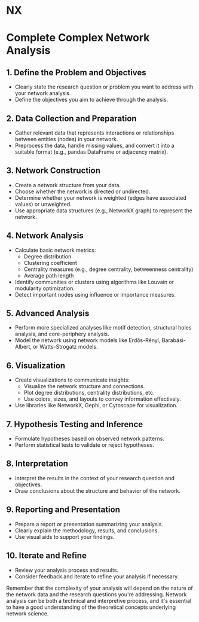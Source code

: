 # NX


# Complete Complex Network Analysis

## 1. Define the Problem and Objectives

- Clearly state the research question or problem you want to address with your network analysis.
- Define the objectives you aim to achieve through the analysis.

## 2. Data Collection and Preparation

- Gather relevant data that represents interactions or relationships between entities (nodes) in your network.
- Preprocess the data, handle missing values, and convert it into a suitable format (e.g., pandas DataFrame or adjacency matrix).

## 3. Network Construction

- Create a network structure from your data.
- Choose whether the network is directed or undirected.
- Determine whether your network is weighted (edges have associated values) or unweighted.
- Use appropriate data structures (e.g., NetworkX graph) to represent the network.

## 4. Network Analysis

- Calculate basic network metrics:
  - Degree distribution
  - Clustering coefficient
  - Centrality measures (e.g., degree centrality, betweenness centrality)
  - Average path length
- Identify communities or clusters using algorithms like Louvain or modularity optimization.
- Detect important nodes using influence or importance measures.

## 5. Advanced Analysis

- Perform more specialized analyses like motif detection, structural holes analysis, and core-periphery analysis.
- Model the network using network models like Erdős-Rényi, Barabási-Albert, or Watts-Strogatz models.

## 6. Visualization

- Create visualizations to communicate insights:
  - Visualize the network structure and connections.
  - Plot degree distributions, centrality distributions, etc.
  - Use colors, sizes, and layouts to convey information effectively.
- Use libraries like NetworkX, Gephi, or Cytoscape for visualization.

## 7. Hypothesis Testing and Inference

- Formulate hypotheses based on observed network patterns.
- Perform statistical tests to validate or reject hypotheses.

## 8. Interpretation

- Interpret the results in the context of your research question and objectives.
- Draw conclusions about the structure and behavior of the network.

## 9. Reporting and Presentation

- Prepare a report or presentation summarizing your analysis.
- Clearly explain the methodology, results, and conclusions.
- Use visual aids to support your findings.

## 10. Iterate and Refine

- Review your analysis process and results.
- Consider feedback and iterate to refine your analysis if necessary.

Remember that the complexity of your analysis will depend on the nature of the network data and the research questions you're addressing. Network analysis can be both a technical and interpretive process, and it's essential to have a good understanding of the theoretical concepts underlying network science.

